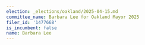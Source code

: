 ```yaml
---
election: _elections/oakland/2025-04-15.md
committee_name: Barbara Lee for Oakland Mayor 2025
filer_id: '1477668'
is_incumbent: false
name: Barbara Lee
---
```

